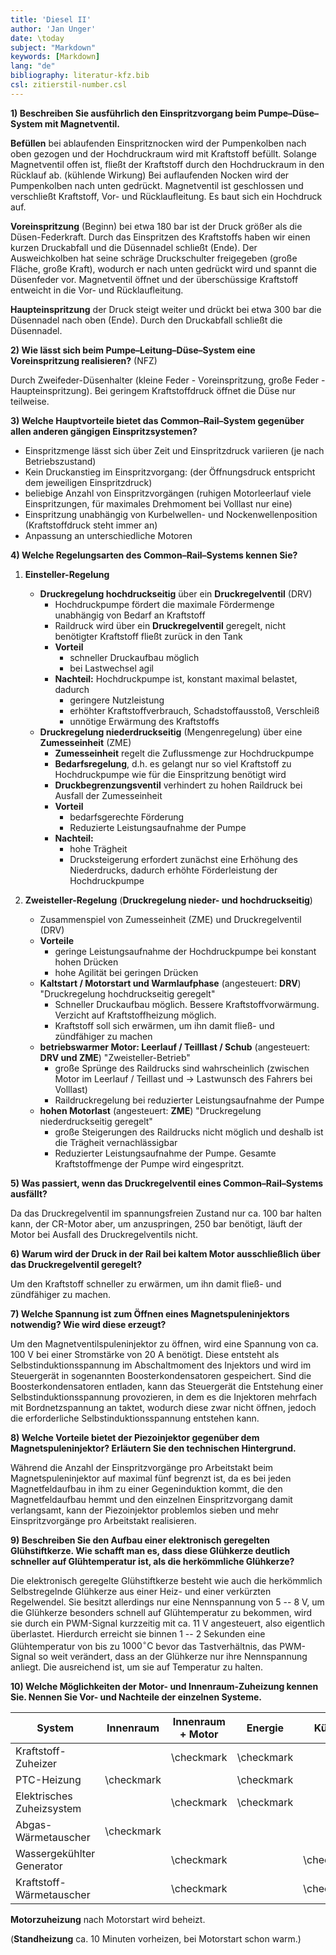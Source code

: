 ```yaml
---
title: 'Diesel II'
author: 'Jan Unger'
date: \today
subject: "Markdown"
keywords: [Markdown]
lang: "de"
bibliography: literatur-kfz.bib 
csl: zitierstil-number.csl
---
```

<!--update 15-10-22 Diesel II -->
**1) Beschreiben Sie ausführlich den Einspritzvorgang beim Pumpe–Düse–System mit Magnetventil.**

**Befüllen** bei ablaufenden Einspritznocken wird der Pumpenkolben nach oben gezogen
und der Hochdruckraum wird mit Kraftstoff befüllt. Solange Magnetventil offen ist, fließt
der Kraftstoff durch den Hochdruckraum in den Rücklauf ab. (kühlende Wirkung)
Bei auflaufenden Nocken wird der Pumpenkolben nach unten gedrückt. Magnetventil ist geschlossen und verschließt Kraftstoff, Vor- und Rücklaufleitung. Es baut sich ein
Hochdruck auf.

**Voreinspritzung** (Beginn) bei etwa 180 bar ist der Druck größer als die Düsen-Federkraft.
Durch das Einspritzen des Kraftstoffs haben wir einen kurzen Druckabfall und die Düsennadel
schließt (Ende).
Der Ausweichkolben hat seine schräge Druckschulter freigegeben (große Fläche, große
Kraft), wodurch er nach unten gedrückt wird und spannt die Düsenfeder vor.
Magnetventil öffnet und der überschüssige Kraftstoff entweicht in die Vor- und Rücklaufleitung.

**Haupteinspritzung** der Druck steigt weiter und drückt bei etwa 300 bar die Düsennadel
nach oben (Ende). Durch den Druckabfall schließt die Düsennadel.

**2) Wie lässt sich beim Pumpe–Leitung–Düse–System eine Voreinspritzung realisieren?** (NFZ)

Durch Zweifeder-Düsenhalter (kleine Feder - Voreinspritzung, große Feder - Haupteinspritzung). Bei geringem Kraftstoffdruck öffnet die Düse nur teilweise.

**3) Welche Hauptvorteile bietet das Common–Rail–System gegenüber allen anderen gängigen Einspritzsystemen?**

- Einspritzmenge lässt sich über Zeit und Einspritzdruck variieren (je nach Betriebszustand)
- Kein Druckanstieg im Einspritzvorgang: (der Öffnungsdruck entspricht dem jeweiligen Einspritzdruck)
- beliebige Anzahl von Einspritzvorgängen (ruhigen Motorleerlauf viele Einspritzungen, für maximales Drehmoment bei Volllast nur eine)
- Einspritzung unabhängig von Kurbelwellen- und Nockenwellenposition (Kraftstoffdruck steht immer an)
- Anpassung an unterschiedliche Motoren

**4) Welche Regelungsarten des Common–Rail–Systems kennen Sie?**

1. **Einsteller-Regelung**
    - **Druckregelung hochdruckseitig** über ein **Druckregelventil** (DRV)
        - Hochdruckpumpe fördert die maximale Fördermenge unabhängig von Bedarf an Kraftstoff
        - Raildruck wird über ein **Druckregelventil** geregelt, nicht benötigter Kraftstoff fließt zurück in den Tank
        - **Vorteil**
            - schneller Druckaufbau möglich
            - bei Lastwechsel agil
        - **Nachteil:** Hochdruckpumpe ist, konstant maximal belastet, dadurch 
            - geringere Nutzleistung
            - erhöhter Kraftstoffverbrauch, Schadstoffausstoß, Verschleiß 
            - unnötige Erwärmung des Kraftstoffs 
    - **Druckregelung niederdruckseitig** (Mengenregelung) über eine **Zumesseinheit** (ZME)
        - **Zumesseinheit** regelt die Zuflussmenge zur Hochdruckpumpe
        - **Bedarfsregelung**, d.h. es gelangt nur so viel Kraftstoff zu Hochdruckpumpe wie für die Einspritzung benötigt wird 
        - **Druckbegrenzungsventil** verhindert zu hohen Raildruck bei Ausfall der Zumesseinheit
        - **Vorteil**
            - bedarfsgerechte Förderung
            - Reduzierte Leistungsaufnahme der Pumpe
        - **Nachteil:** 
            - hohe Trägheit
            - Drucksteigerung erfordert zunächst eine Erhöhung des Niederdrucks, dadurch erhöhte Förderleistung der Hochdruckpumpe

1. **Zweisteller-Regelung** (**Druckregelung nieder- und hochdruckseitig**)
    - Zusammenspiel von Zumesseinheit (ZME) und Druckregelventil (DRV) 
    - **Vorteile**
        - geringe Leistungsaufnahme der Hochdruckpumpe bei konstant hohen Drücken
        - hohe Agilität bei geringen Drücken
    - **Kaltstart / Motorstart und Warmlaufphase** (angesteuert: **DRV**) "Druckregelung hochdruckseitig geregelt"
        - Schneller Druckaufbau möglich. Bessere Kraftstoffvorwärmung. Verzicht auf Kraftstoffheizung möglich.
        - Kraftstoff soll sich erwärmen, um ihn damit fließ- und zündfähiger zu machen
    - **betriebswarmer Motor: Leerlauf / Teilllast / Schub** (angesteuert: **DRV und ZME**) "Zweisteller-Betrieb"
        - große Sprünge des Raildrucks sind wahrscheinlich (zwischen Motor im Leerlauf / Teillast und $\to$ Lastwunsch des Fahrers bei Volllast)
        - Raildruckregelung bei reduzierter Leistungsaufnahme der Pumpe
    - **hohen Motorlast** (angesteuert: **ZME**) "Druckregelung niederdruckseitig geregelt"
        - große Steigerungen des Raildrucks nicht möglich und deshalb ist die Trägheit vernachlässigbar
        - Reduzierter Leistungsaufnahme der Pumpe. Gesamte Kraftstoffmenge der Pumpe wird eingespritzt.

**5) Was passiert, wenn das Druckregelventil eines Common–Rail–Systems ausfällt?**

Da das Druckregelventil im spannungsfreien Zustand nur ca. 100 bar halten kann, der CR-Motor aber, um anzuspringen, 250 bar benötigt, läuft der Motor bei Ausfall des Druckregelventils nicht.

**6) Warum wird der Druck in der Rail bei kaltem Motor ausschließlich über das Druckregelventil geregelt?**

Um den Kraftstoff schneller zu erwärmen, um ihn damit fließ- und zündfähiger zu machen.


**7) Welche Spannung ist zum Öffnen eines Magnetspuleninjektors notwendig? Wie wird diese erzeugt?**

Um den Magnetventilspuleninjektor zu öffnen, wird eine Spannung von ca. 100 V bei einer Stromstärke von 20 A benötigt. Diese entsteht als Selbstinduktionsspannung im Abschaltmoment des Injektors und wird im Steuergerät in sogenannten Boosterkondensatoren gespeichert. Sind die Boosterkondensatoren entladen, kann das Steuergerät die Entstehung einer Selbstinduktionsspannung provozieren, in dem es die Injektoren mehrfach mit Bordnetzspannung an taktet, wodurch diese zwar nicht öffnen, jedoch die erforderliche Selbstinduktionsspannung entstehen kann.

**8) Welche Vorteile bietet der Piezoinjektor gegenüber dem Magnetspuleninjektor? Erläutern Sie den technischen Hintergrund.**

Während die Anzahl der Einspritzvorgänge pro Arbeitstakt beim Magnetspuleninjektor auf maximal fünf begrenzt ist, da es bei jeden Magnetfeldaufbau in ihm zu einer Gegeninduktion kommt, die den Magnetfeldaufbau hemmt und den einzelnen Einspritzvorgang damit verlangsamt, kann der Piezoinjektor problemlos sieben und mehr Einspritzvorgänge pro Arbeitstakt realisieren.

**9) Beschreiben Sie den Aufbau einer elektronisch geregelten Glühstiftkerze. Wie schafft man es, dass diese Glühkerze deutlich schneller auf Glühtemperatur ist, als die herkömmliche Glühkerze?**

Die elektronisch geregelte Glühstiftkerze besteht wie auch die herkömmlich Selbstregelnde Glühkerze aus einer Heiz- und einer verkürzten Regelwendel. Sie besitzt allerdings nur eine Nennspannung von 5 -- 8 V, um die Glühkerze besonders schnell auf Glühtemperatur zu bekommen, wird sie durch ein PWM-Signal kurzzeitig mit ca. 11 V angesteuert, also eigentlich überlastet. Hierdurch erreicht sie binnen 1 -- 2 Sekunden eine Glühtemperatur von bis zu $1000^\circ\text{C}$ bevor das Tastverhältnis, das PWM-Signal so weit verändert, dass an der Glühkerze nur ihre Nennspannung anliegt. Die ausreichend ist, um sie auf Temperatur zu halten.

**10) Welche Möglichkeiten der Motor- und Innenraum-Zuheizung kennen Sie. Nennen Sie Vor- und Nachteile der einzelnen Systeme.**

| **System**                | **Innenraum** | **Innenraum + Motor** | **Energie** | **Kühlen** |
|---------------------------|:-------------:|:---------------------:|:-----------:|:----------:|
| Kraftstoff-Zuheizer       |               |      \checkmark       | \checkmark  |            |
| PTC-Heizung               |  \checkmark   |                       | \checkmark  |            |
| Elektrisches Zuheizsystem |               |      \checkmark       | \checkmark  |            |
| Abgas-Wärmetauscher       |  \checkmark   |                       |             |            |
| Wassergekühlter Generator |               |      \checkmark       |             | \checkmark |
| Kraftstoff-Wärmetauscher  |               |      \checkmark       |             | \checkmark |

**Motorzuheizung** nach Motorstart wird beheizt.

(**Standheizung** ca. 10 Minuten vorheizen, bei Motorstart schon warm.)